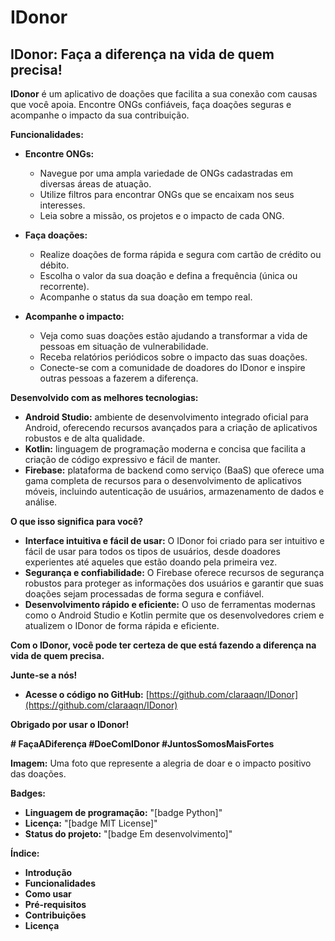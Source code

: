 # IDonor
## IDonor: Faça a diferença na vida de quem precisa!

**IDonor** é um aplicativo de doações que facilita a sua conexão com causas que você apoia. Encontre ONGs confiáveis, faça doações seguras e acompanhe o impacto da sua contribuição.

**Funcionalidades:**

* **Encontre ONGs:**
    * Navegue por uma ampla variedade de ONGs cadastradas em diversas áreas de atuação.
    * Utilize filtros para encontrar ONGs que se encaixam nos seus interesses.
    * Leia sobre a missão, os projetos e o impacto de cada ONG.

* **Faça doações:**
    * Realize doações de forma rápida e segura com cartão de crédito ou débito.
    * Escolha o valor da sua doação e defina a frequência (única ou recorrente).
    * Acompanhe o status da sua doação em tempo real.

* **Acompanhe o impacto:**
    * Veja como suas doações estão ajudando a transformar a vida de pessoas em situação de vulnerabilidade.
    * Receba relatórios periódicos sobre o impacto das suas doações.
    * Conecte-se com a comunidade de doadores do IDonor e inspire outras pessoas a fazerem a diferença.

**Desenvolvido com as melhores tecnologias:**

* **Android Studio:** ambiente de desenvolvimento integrado oficial para Android, oferecendo recursos avançados para a criação de aplicativos robustos e de alta qualidade.
* **Kotlin:** linguagem de programação moderna e concisa que facilita a criação de código expressivo e fácil de manter.
* **Firebase:** plataforma de backend como serviço (BaaS) que oferece uma gama completa de recursos para o desenvolvimento de aplicativos móveis, incluindo autenticação de usuários, armazenamento de dados e análise.

**O que isso significa para você?**

* **Interface intuitiva e fácil de usar:** O IDonor foi criado para ser intuitivo e fácil de usar para todos os tipos de usuários, desde doadores experientes até aqueles que estão doando pela primeira vez.
* **Segurança e confiabilidade:** O Firebase oferece recursos de segurança robustos para proteger as informações dos usuários e garantir que suas doações sejam processadas de forma segura e confiável.
* **Desenvolvimento rápido e eficiente:** O uso de ferramentas modernas como o Android Studio e Kotlin permite que os desenvolvedores criem e atualizem o IDonor de forma rápida e eficiente.

**Com o IDonor, você pode ter certeza de que está fazendo a diferença na vida de quem precisa.**

**Junte-se a nós!**

* **Acesse o código no GitHub:** [https://github.com/claraaqn/IDonor](https://github.com/claraaqn/IDonor)

**Obrigado por usar o IDonor!**

**# FaçaADiferença #DoeComIDonor #JuntosSomosMaisFortes**

**Imagem:** Uma foto que represente a alegria de doar e o impacto positivo das doações.

**Badges:**

* **Linguagem de programação:** "[badge Python]"
* **Licença:** "[badge MIT License]"
* **Status do projeto:** "[badge Em desenvolvimento]"

**Índice:**

* **Introdução**
* **Funcionalidades**
* **Como usar**
* **Pré-requisitos**
* **Contribuições**
* **Licença**


